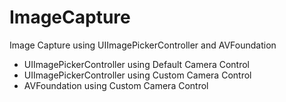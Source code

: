 # ImageCapture
Image Capture using UIImagePickerController and AVFoundation


* UIImagePickerController using Default Camera Control
* UIImagePickerController using Custom Camera Control
* AVFoundation using Custom Camera Control

